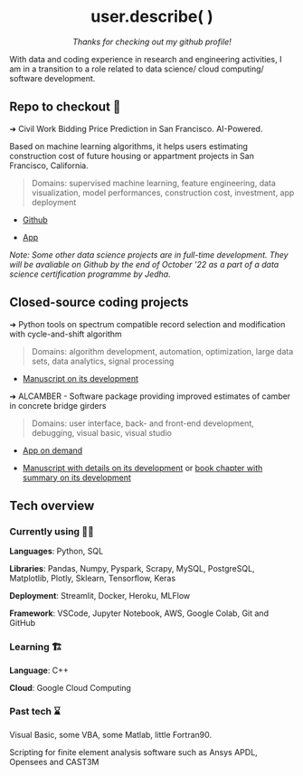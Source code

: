 <h1 align="center">user.describe( )</h1>

<p align="center"><em>Thanks for checking out my github profile!</em></p>

With data and coding experience in research and engineering activities, I am in a transition to a role related to data science/ cloud computing/ software development.

## Repo to checkout 🧐

➜ Civil Work Bidding Price Prediction in San Francisco. AI-Powered.
 
Based on machine learning algorithms, it helps users estimating construction cost of future housing or appartment projects in San Francisco, California.
> Domains: supervised machine learning, feature engineering, data visualization, model performances, construction cost, investment, app deployment

* [Github](https://github.com/levist7/Civil-Work-Bidding-And-Investment-Helper)

* [App](https://costofmyconstructionproject.herokuapp.com)


*Note: Some other data science projects are in full-time development. They will be avaliable on Github by the end of October '22 as a part of a data science certification programme by Jedha.*

## Closed-source coding projects
➜ Python tools on spectrum compatible record selection and modification with cycle-and-shift algorithm
> Domains: algorithm development, automation, optimization, large data sets, data analytics, signal processing 
* [Manuscript on its development](https://tel.archives-ouvertes.fr/tel-01809010)


➜ ALCAMBER - Software package providing improved estimates of camber in concrete bridge girders
> Domains: user interface, back- and front-end development, debugging, visual basic, visual studio 
* [App on demand](https://www.eng.auburn.edu/research/centers/hrc/hrc-info-pages/research/software.html)

* [Manuscript with details on its development](https://www.researchgate.net/publication/363336985_Predicting_Time-Dependent_Deformations_in_Prestressed_Concrete_Girders)
or [book chapter with summary on its development](https://link.springer.com/chapter/10.1007/978-3-030-59169-4_6)


## Tech overview

### Currently using 🤖🧠

**Languages**: Python, SQL

**Libraries**: Pandas, Numpy, Pyspark, Scrapy, MySQL, PostgreSQL, Matplotlib, Plotly, Sklearn, Tensorflow, Keras

**Deployment**: Streamlit, Docker, Heroku, MLFlow

**Framework**: VSCode, Jupyter Notebook, AWS, Google Colab, Git and GitHub

### Learning 🏗️

**Language**: C++

**Cloud**: Google Cloud Computing

### Past tech ⌛

Visual Basic, some VBA, some Matlab, little Fortran90.

Scripting for finite element analysis software such as Ansys APDL, Opensees and CAST3M

<!---
levist7/levist7 is a ✨ special ✨ repository because its `README.md` (this file) appears on your GitHub profile.
--->
